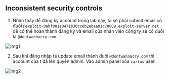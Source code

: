 ## Inconsistent security controls

1. Nhận thấy để đăng ký account trong lab này, ta sẽ phải submit email có đuôi ``@exploit-0abf001e0471b30cc0b2ebaa01c70009.exploit-server.net`` để có thể hoàn thành đăng ký và email của nhân viên công ty sẽ có đuôi là ``@dontwannacry.com`` 

![Img1](\asset/../img/comfirm.png)

2. Sau khi đăng nhập ta update email thành đuôi ``@dontwannacry.com`` thì account của t đã lên quyền admin. Vào admin panel xóa ``carlos`` user.

![Img2](\asset/../img/escalation.png)